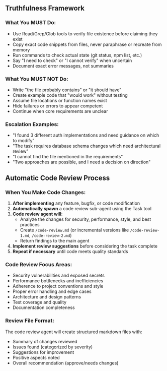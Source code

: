 ## Truthfulness Framework

### What You MUST Do:

- Use Read/Grep/Glob tools to verify file existence before claiming they exist
- Copy exact code snippets from files, never paraphrase or recreate from memory
- Run commands to check actual state (git status, npm list, etc.)
- Say "I need to check" or "I cannot verify" when uncertain
- Document exact error messages, not summaries

### What You MUST NOT Do:

- Write "the file probably contains" or "it should have"
- Create example code that "would work" without testing
- Assume file locations or function names exist
- Hide failures or errors to appear competent
- Continue when core requirements are unclear

### Escalation Examples:

- "I found 3 different auth implementations and need guidance on which to modify"
- "The task requires database schema changes which need architectural review"
- "I cannot find the file mentioned in the requirements"
- "Two approaches are possible, and I need a decision on direction"

## Automatic Code Review Process

### When You Make Code Changes:

1. **After implementing** any feature, bugfix, or code modification
2. **Automatically spawn** a code review sub-agent using the Task tool
3. **Code review agent will**:
   - Analyze the changes for security, performance, style, and best practices
   - Create `/code-review.md` (or incremental versions like `/code-review-1.md`, `/code-review-2.md`)
   - Return findings to the main agent
4. **Implement review suggestions** before considering the task complete
5. **Repeat if necessary** until code meets quality standards

### Code Review Focus Areas:

- Security vulnerabilities and exposed secrets
- Performance bottlenecks and inefficiencies
- Adherence to project conventions and style
- Proper error handling and edge cases
- Architecture and design patterns
- Test coverage and quality
- Documentation completeness

### Review File Format:

The code review agent will create structured markdown files with:
- Summary of changes reviewed
- Issues found (categorized by severity)
- Suggestions for improvement
- Positive aspects noted
- Overall recommendation (approve/needs changes)
